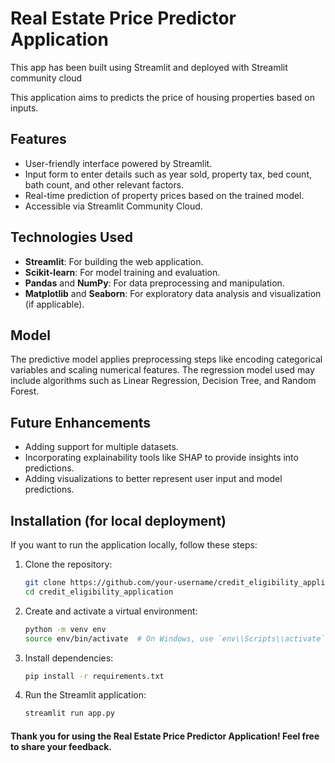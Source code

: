 # Real Estate Price Predictor Application
This app has been built using Streamlit and deployed with Streamlit community cloud

<!-- [Visit the app here](https://leonard-umoru-real-estate-solution.streamlit.app/) -->

This application aims to predicts the price of housing properties based on inputs.

## Features
- User-friendly interface powered by Streamlit.
- Input form to enter details such as year sold, property tax, bed count, bath count, and other relevant factors.
- Real-time prediction of property prices based on the trained model.
- Accessible via Streamlit Community Cloud.

## Technologies Used
- **Streamlit**: For building the web application.
- **Scikit-learn**: For model training and evaluation.
- **Pandas** and **NumPy**: For data preprocessing and manipulation.
- **Matplotlib** and **Seaborn**: For exploratory data analysis and visualization (if applicable).

## Model
The predictive model applies preprocessing steps like encoding categorical variables and scaling numerical features. The regression model used may include algorithms such as Linear Regression, Decision Tree, and Random Forest.

## Future Enhancements
* Adding support for multiple datasets.
* Incorporating explainability tools like SHAP to provide insights into predictions.
* Adding visualizations to better represent user input and model predictions.

## Installation (for local deployment)
If you want to run the application locally, follow these steps:

1. Clone the repository:
   ```bash
   git clone https://github.com/your-username/credit_eligibility_application.git
   cd credit_eligibility_application

2. Create and activate a virtual environment:
   ```bash
   python -m venv env
   source env/bin/activate  # On Windows, use `env\\Scripts\\activate`

3. Install dependencies:
   ```bash
   pip install -r requirements.txt

4. Run the Streamlit application:
   ```bash
   streamlit run app.py

#### Thank you for using the Real Estate Price Predictor Application! Feel free to share your feedback.
